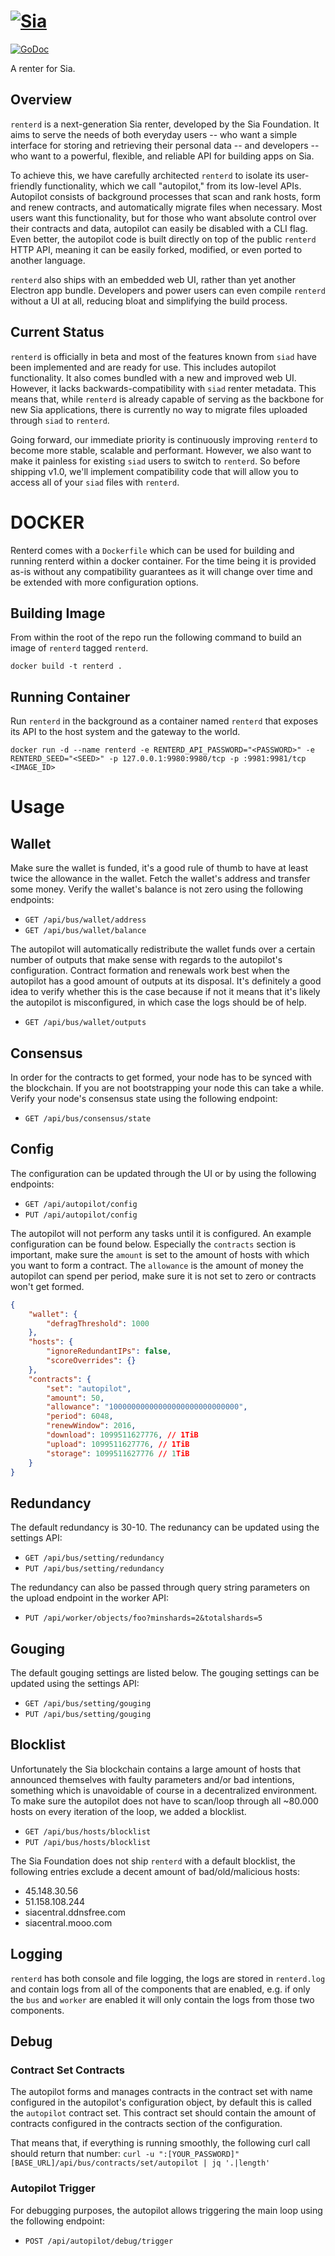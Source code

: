 # [![Sia](https://sia.tech/banners/sia-banner-expanded-renterd.png)](http://sia.tech)

[![GoDoc](https://godoc.org/go.sia.tech/renterd?status.svg)](https://godoc.org/go.sia.tech/renterd)

A renter for Sia.

## Overview

`renterd` is a next-generation Sia renter, developed by the Sia Foundation. It
aims to serve the needs of both everyday users -- who want a simple interface
for storing and retrieving their personal data -- and developers -- who want to
a powerful, flexible, and reliable API for building apps on Sia.

To achieve this, we have carefully architected `renterd` to isolate its
user-friendly functionality, which we call "autopilot," from its low-level APIs.
Autopilot consists of background processes that scan and rank hosts, form and
renew contracts, and automatically migrate files when necessary. Most users want
this functionality, but for those who want absolute control over their contracts
and data, autopilot can easily be disabled with a CLI flag. Even better, the
autopilot code is built directly on top of the public `renterd` HTTP API,
meaning it can be easily forked, modified, or even ported to another language.

`renterd` also ships with an embedded web UI, rather than yet another Electron
app bundle. Developers and power users can even compile `renterd` without a UI
at all, reducing bloat and simplifying the build process.

## Current Status

`renterd` is officially in beta and most of the features known from `siad` have
been implemented and are ready for use. This includes autopilot functionality.
It also comes bundled with a new and improved web UI. However, it lacks
backwards-compatibility with `siad` renter metadata. This means that, while
`renterd` is already capable of serving as the backbone for new Sia
applications, there is currently no way to migrate files uploaded through `siad`
to `renterd`.

Going forward, our immediate priority is continuously improving `renterd` to
become more stable, scalable and performant. However, we also want to make it
painless for existing `siad` users to switch to `renterd`. So before shipping
v1.0, we'll implement compatibility code that will allow you to access all of
your `siad` files with `renterd`.

# DOCKER

Renterd comes with a `Dockerfile` which can be used for building and running
renterd within a docker container. For the time being it is provided as-is
without any compatibility guarantees as it will change over time and be extended
with more configuration options.

## Building Image

From within the root of the repo run the following command to build an image of
`renterd` tagged `renterd`.

`docker build -t renterd .`

## Running Container

Run `renterd` in the background as a container named `renterd` that exposes its
API to the host system and the gateway to the world.

`docker run -d --name renterd -e RENTERD_API_PASSWORD="<PASSWORD>" -e RENTERD_SEED="<SEED>" -p 127.0.0.1:9980:9980/tcp -p :9981:9981/tcp <IMAGE_ID>`

# Usage

## Wallet

Make sure the wallet is funded, it's a good rule of thumb to have at least twice the allowance in the wallet. Fetch the wallet's address and transfer some money. Verify the wallet's balance is not zero using the following endpoints:

- `GET /api/bus/wallet/address`
- `GET /api/bus/wallet/balance`

The autopilot will automatically redistribute the wallet funds over a certain number of outputs that make sense with regards to the autopilot's configuration. Contract formation and renewals work best when the autopilot has a good amount of outputs at its disposal. It's definitely a good idea to verify whether this is the case because if not it means that it's likely the autopilot is misconfigured, in which case the logs should be of help.

- `GET /api/bus/wallet/outputs`

## Consensus

In order for the contracts to get formed, your node has to be synced with the blockchain. If you are not bootstrapping your node this can take a while. Verify your node's consensus state using the following endpoint:

- `GET /api/bus/consensus/state`

## Config

The configuration can be updated through the UI or by using the following endpoints:

- `GET /api/autopilot/config`
- `PUT /api/autopilot/config`

The autopilot will not perform any tasks until it is configured. An example configuration can be found below. Especially the `contracts` section is important, make sure the `amount` is set to the amount of hosts with which you want to form a contract. The `allowance` is the amount of money the autopilot can spend per period, make sure it is not set to zero or contracts won't get formed.

```json
{
	"wallet": {
		"defragThreshold": 1000
	},
	"hosts": {
		"ignoreRedundantIPs": false,
		"scoreOverrides": {}
	},
	"contracts": {
		"set": "autopilot",
		"amount": 50,
		"allowance": "10000000000000000000000000000",
		"period": 6048,
		"renewWindow": 2016,
		"download": 1099511627776, // 1TiB
		"upload": 1099511627776, // 1TiB
		"storage": 1099511627776 // 1TiB
	}
}
```

## Redundancy

The default redundancy is 30-10. The redunancy can be updated using the settings API:

- `GET /api/bus/setting/redundancy`
- `PUT /api/bus/setting/redundancy`

The redundancy can also be passed through query string parameters on the upload
endpoint in the worker API:

- `PUT /api/worker/objects/foo?minshards=2&totalshards=5`

## Gouging

The default gouging settings are listed below. The gouging settings can be updated using the settings API:

- `GET /api/bus/setting/gouging`
- `PUT /api/bus/setting/gouging`

## Blocklist

Unfortunately the Sia blockchain contains a large amount of hosts that announced themselves with faulty parameters and/or bad intentions, something which is unavoidable of course in a decentralized environment. To make sure the autopilot does not have to scan/loop through all ~80.000 hosts on every iteration of the loop, we added a blocklist.

- `GET /api/bus/hosts/blocklist`
- `PUT /api/bus/hosts/blocklist`

The Sia Foundation does not ship `renterd` with a default blocklist, the following entries exclude a decent amount of bad/old/malicious hosts:

- 45.148.30.56
- 51.158.108.244
- siacentral.ddnsfree.com
- siacentral.mooo.com

## Logging

`renterd` has both console and file logging, the logs are stored in `renterd.log` and contain logs from all of the components that are enabled, e.g. if only the `bus` and `worker` are enabled it will only contain the logs from those two components.

## Debug

### Contract Set Contracts

The autopilot forms and manages contracts in the contract set with name configured in the autopilot's configuration object, by default this is called the `autopilot` contract set. This contract set should contain the amount of contracts configured in the contracts section of the configuration.

That means that, if everything is running smoothly, the following curl call should return that number:
`curl -u ":[YOUR_PASSWORD]"  [BASE_URL]/api/bus/contracts/set/autopilot | jq '.|length'`

### Autopilot Trigger

For debugging purposes, the autopilot allows triggering the main loop using the following endpoint:

- `POST /api/autopilot/debug/trigger`
